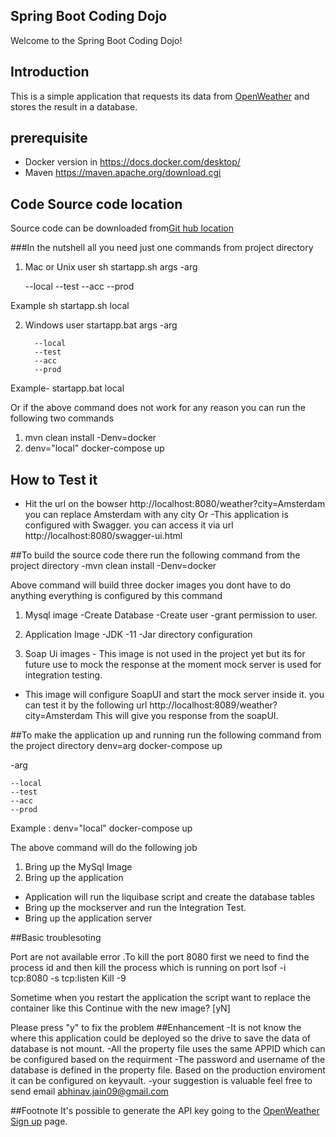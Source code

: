 Spring Boot Coding Dojo
---

Welcome to the Spring Boot Coding Dojo!

## Introduction

This is a simple application that requests its data from [OpenWeather](https://openweathermap.org/) and stores the result in a database. 

## prerequisite 
 - Docker  version in https://docs.docker.com/desktop/ 
 - Maven https://maven.apache.org/download.cgi
 
 

## Code Source code location
Source code can be downloaded from[Git hub location](https://github.com/abhinav-jain09/coding-dojo-spring-boot.git)

###In the nutshell all you need just one commands from project directory

1. Mac or Unix user
 sh startapp.sh args
 -arg 
   
     --local
     --test
     --acc
     --prod
     
 Example sh startapp.sh local
 

2. Windows user
    startapp.bat args
    -arg 
       
         --local
         --test
         --acc
         --prod
  
  Example- startapp.bat local

Or if the above command does not work for any reason you can run the following two commands 
1. mvn clean install -Denv=docker
2. denv="local" docker-compose up

## How to Test it
- Hit the url on the bowser http://localhost:8080/weather?city=Amsterdam
you can replace Amsterdam with any city 
Or
-This application is configured with Swagger. you can access it via url http://localhost:8080/swagger-ui.html


  
##To build the source code there run the following command from the project directory
-mvn clean install -Denv=docker


Above command will build three docker images you dont have to do anything everything is configured by this command
1. Mysql image 
 -Create Database
 -Create user
 -grant permission to user.
 
2. Application Image
  -JDK 
  -11
  -Jar directory configuration
3. Soap Ui images - This image is not used in the project yet but its for future use to mock the response at the moment
mock server is used for integration testing.
  - This image will configure SoapUI and start the mock server inside it. you can test it by the following url http://localhost:8089/weather?city=Amsterdam This will give you response from the soapUI.
  

##To make the application up and running run the following command from the project  directory
 denv=arg docker-compose up
 
  -arg 
  
    --local
    --test
    --acc
    --prod
 Example : denv="local" docker-compose up

 The above command will do the following job
 
 1. Bring up the MySql Image
 2. Bring up the application
  - Application will run the liquibase script and create the database tables
  - Bring up the mockserver and run the Integration Test.
  - Bring up the application server 


##Basic troublesoting 

Port are not available error .To kill the port 8080 first we need to find the process id and then kill the process which is running on port
lsof -i tcp:8080 -s tcp:listen 
Kill -9

Sometime when you restart the application the script want to replace the container like this 
Continue with the new image? [yN] 

Please press  "y" to fix the problem 
##Enhancement 
-It is not know the where this application could be deployed so the drive to save the data of database is not mount.
-All the property file uses the same APPID which can be configured based on the requirment 
-The password and username of the database is defined in the property file. Based on the production enviroment it can be configured on keyvault.
-your suggestion is valuable feel free to send email abhinav.jain09@gmail.com

##Footnote
It's possible to generate the API key going to the [OpenWeather Sign up](https://openweathermap.org/appid) page.


